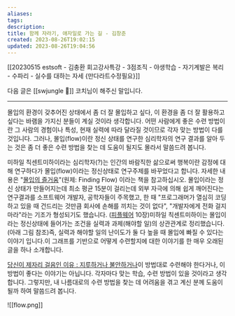 ```yaml
---
aliases: 
tags: 
description:
title: 함께 자라기, 애자일로 가는 길 - 김창준
created: 2023-08-26T19:02:15
updated: 2023-08-26T19:04:56
---
```

[[20230515 estsoft - 김충환 회고강사특강 - 3점조직 - 야생학습 - 자기계발은 복리 - 수파리 - 실수를 대하는 자세 {만다라트수정필요}]]

다음 글은 [[swjungle 🤖]] 코치님이 해주신 말입니다.

---
몰입의 환경이 갖추어진 상태에서 좀 더 잘 몰입하고 싶다, 이 환경을 좀 더 잘 활용하고 싶다는 바램을 가지신 분들이 계실 것이라 생각합니다. 어떤 사람에게 좋은 수련 방법이란 그 사람의 경험이나 특성, 현재 실력에 따라 달라질 것이므로 각자 맞는 방법이 다를 것입니다. 그러나, 몰입(flow)이란 정신 상태를 연구한 심리학자의 연구 결과를 알아 두는 것은 좀 더 좋은 수련 방법을 찾는 데 도움이 될지도 몰라서 말씀드려 봅니다.

미하일 칙센트미하이라는 심리학자(?)는 인간의 바람직한 삶으로써 행복이란 감정에 대해 연구하다가 몰입(flow)이라는 정신상태로 연구주제를 바꾸었다고 합니다. 자세한 내용은 "[몰입의 즐거움](http://book.naver.com/bookdb/book_detail.naver?bid=34057)"(원제: Finding Flow) 이라는 책을 참고하십시오. 몰입이라는 정신 상태가 만들어지는데 최소 평균 15분이 걸리는데 외부 자극에 의해 쉽게 깨어진다는 연구결과를 소프트웨어 개발자, 공학자들이 주목했고, 한 때 "프로그래머가 열심히 코딩하고 있을 때 건드리는 것만큼 회사에 손해를 끼치는 것이 없다", "개발자에게 전화 걸지 마라"라는 기조가 형성되기도 했습니다. ([피플웨어](https://search.shopping.naver.com/book/catalog/32491453105) 10장)미하일 칙센트미하이는 몰입이라는 정신상태에 들어가는 조건을 실력과 과제(해야할 일)의 상관관계로 정리했습니다. (아래 그림 참조)즉, 실력과 해야할 일의 난이도가 둘 다 높을 때 몰입에 빠질 수 있다는 이야기 입니다.이 그래프를 기반으로 어떻게 수련할지에 대한 이야기를 한 매우 오래된 글을 하나 소개합니다.  

[당신이 제자리 걸음인 이유 : 지루하거나 불안하거나](https://web.archive.org/web/20230314170445/http://agile.egloos.com/5749946)이 방법대로 수련해야 한다거나, 이 방법이 좋다는 이야기는 아닙니다. 각자마다 맞는 학습, 수련 방법이 있을 것이라고 생각합니다. 그렇지만, 내 나름대로의 수련 방법을 찾는 데 어려움을 겪고 계신 분께 도움이 될까 하여 말씀드려 봅니다. 

![[flow.png]]
